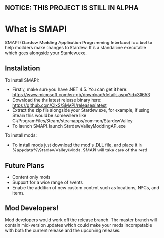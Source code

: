 ## NOTICE: THIS PROJECT IS STILL IN ALPHA

# What is SMAPI

SMAPI (Stardew Modding Application Programming Interface) is a tool to help modders make changes to Stardew. It is a standalone executable which goes alongside your Stardew.exe.

## Installation

To install SMAPI:
- Firstly, make sure you have .NET 4.5. You can get it here: https://www.microsoft.com/en-gb/download/details.aspx?id=30653
- Download the the latest release binary here: https://github.com/ClxS/SMAPI/releases/latest
- Extract the zip file alongside your Stardew.exe, for example, if using Steam this would be somewhere like C:/ProgramFiles/Steam/steamapps/common/StardewValley
- To launch SMAPI, launch StardewValleyModdingAPI.exe

To install mods:
- To install mods just download the mod's .DLL file, and place it in %appdata%\StardewValley\Mods\. SMAPI will take care of the rest!

## Future Plans
- Content only mods
- Support for a wide range of events
- Enable the addition of new custom content such as locations, NPCs, and items.

## Mod Developers!

Mod developers would work off the release branch. The master branch will contain mid-version updates which could make your mods incompatable with both the current release and the upcoming releases.
